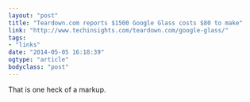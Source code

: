 ```yaml
---
layout: "post"
title: "Teardown.com reports $1500 Google Glass costs $80 to make"
link: "http://www.techinsights.com/teardown.com/google-glass/"
tags: 
- "links"
date: "2014-05-05 16:18:39"
ogtype: "article"
bodyclass: "post"
---
```


That is one heck of a markup.